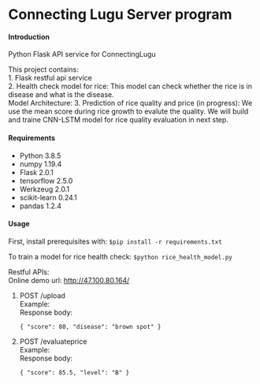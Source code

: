 # Connecting Lugu Server program

#### Introduction
Python Flask API service for ConnectingLugu

This project contains:<br>
    1. Flask restful api service<br>
    2. Health check model for rice: This model can check whether the rice is in disease and what is the disease.<br>
    Model Architecture:
    3. Prediction of rice quality and price (in progress): We use the mean score during rice growth to evalute the quality. 
    We will build and traine CNN-LSTM model for rice quality evaluation in next step.
    
  
  

#### Requirements
- Python 3.8.5
- numpy 1.19.4
- Flask 2.0.1
- tensorflow 2.5.0
- Werkzeug 2.0.1
- scikit-learn 0.24.1
- pandas 1.2.4

#### Usage
First, install prerequisites with: `$pip install -r requirements.txt`<br>

To train a model for rice health check:
    `$python rice_health_model.py`
    
Restful APIs:<br>
Online demo url: http://47.100.80.164/<br>
1. POST /upload<br>
   Example:<br> 
   Response body:<br>
   
   `
    {
      "score": 80,
      "disease": "brown spot"
    }
   `
2. POST /evaluateprice<br>
Example:<br>
 Response body:<br>
 
   `
    {
      "score": 85.5,
      "level": "B"
    }
   `


